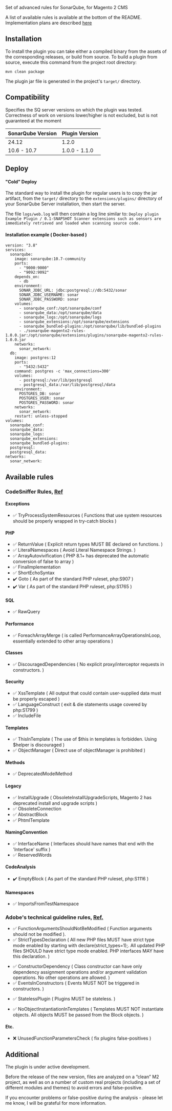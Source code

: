 <p>Set of advanced rules for SonarQube, for Magento 2 CMS<p>
<p> A list of available rules is available at the bottom of the README. Implementation plans are described 
<a href="https://github.com/rostilos/sonarqube-magento2-rules/blob/main/docs/TODO.md">
  here
</a>
</p>

<h2>Installation</h2>
To install the plugin you can take either a compiled binary from the assets of the corresponding releases, or build from source.
To build a plugin from source, execute this command from the project root directory:

`mvn clean package`

The plugin jar file is generated in the project's `target/` directory.

<h2>Compatibility</h2>
<p>
Specifies the SQ server versions on which the plugin was tested. 
Correctness of work on versions lower/higher is not excluded, but is not guaranteed at the moment
</p>
<table>
    <thead>
        <tr>
        <th>SonarQube Version</th>
        <th>Plugin Version</th>
        </tr>
    </thead>
    <tbody>
        <tr>
            <td>24.12</td>
            <td>1.2.0</td>
        </tr>
        <tr>
            <td>10.6 - 10.7</td>
            <td>1.0.0 - 1.1.0</td>
        </tr>
    </tbody>
</table>

<h2>Deploy</h2>
<h4>"Cold" Deploy</h4>

The standard way to install the plugin for regular users is to copy the jar artifact, from the `target/` directory to the `extensions/plugins/` directory of your SonarQube Server installation, then start the server.

The file `logs/web.log` will then contain a log line similar to:
`Deploy plugin Example Plugin / 0.1-SNAPSHOT
Scanner extensions such as sensors are immediately retrieved and loaded when scanning source code.`

<h4>Installation example ( Docker-based )</h4>

````
version: "3.8"
services:
  sonarqube:
    image: sonarqube:10.7-community
    ports:
      - "9000:9000"
      - "9092:9092"
    depends_on:
      - db
    environment:
      SONAR_JDBC_URL: jdbc:postgresql://db:5432/sonar
      SONAR_JDBC_USERNAME: sonar
      SONAR_JDBC_PASSWORD: sonar
    volumes:
      - sonarqube_conf:/opt/sonarqube/conf
      - sonarqube_data:/opt/sonarqube/data
      - sonarqube_logs:/opt/sonarqube/logs
      - sonarqube_extensions:/opt/sonarqube/extensions
      - sonarqube_bundled-plugins:/opt/sonarqube/lib/bundled-plugins
      - ./sonarqube-magento2-rules-1.0.0.jar:/opt/sonarqube/extensions/plugins/sonarqube-magento2-rules-1.0.0.jar
    networks:
      sonar_network:
  db:
    image: postgres:12
    ports:
      - "5432:5432"
    command: postgres -c 'max_connections=300'
    volumes:
      - postgresql:/var/lib/postgresql
      - postgresql_data:/var/lib/postgresql/data
    environment:
      POSTGRES_DB: sonar
      POSTGRES_USER: sonar
      POSTGRES_PASSWORD: sonar
    networks:
      sonar_network:
    restart: unless-stopped
volumes:
  sonarqube_conf:
  sonarqube_data:
  sonarqube_logs:
  sonarqube_extensions:
  sonarqube_bundled-plugins:
  postgresql:
  postgresql_data:
networks:
  sonar_network:

````

<h2>Available rules</h2>

<h3>CodeSniffer Rules, <a href="https://github.com/magento/magento-coding-standard/blob/develop/Magento2/ruleset.xml">Ref</a></h3>

<h4>Exceptions</h4>
<ul>
    <li>✅ TryProcessSystemResources ( Functions that use system resources should be properly wrapped in try-catch blocks )</li>
</ul>
<h4>PHP</h4>
<ul>
    <li>✅ ReturnValue ( Explicit return types MUST BE declared on functions. )</li>
    <li>✅ LiteralNamespaces ( Avoid Literal Namespace Strings. )</li>
    <li>✅ ArrayAutovivification ( PHP 8.1+ has deprecated the automatic conversion of false to array )</li>
    <li>✅ FinalImplementation</li>
    <li>✅ ShortEchoSyntax</li>
    <li>✔️ Goto ( As part of the standard PHP ruleset, php:S907 )</li>
    <li>✔️ Var ( As part of the standard PHP ruleset, php:S1765 )</li>
</ul>
<h4>SQL</h4>
<ul>
    <li>✅ RawQuery</li>
</ul>
<h4>Performance</h4>
<ul>
    <li>✅ ForeachArrayMerge ( is called PerformanceArrayOperationsInLoop, essentially extended to other array operations )</li>
</ul>
<h4>Classes</h4>
<ul>
    <li>✅ DiscouragedDependencies ( No explicit proxy/interceptor requests in constructors. )</li>
</ul>
<h4>Security</h4>
<ul>
    <li>✅ XssTemplate ( All output that could contain user-supplied data must be properly escaped )</li>
    <li>✅ LanguageConstruct ( exit & die statements usage covered by php:S1799 )</li>
    <li>✅ IncludeFile</li>
</ul>
<h4>Templates</h4>
<ul>
    <li>✅ ThisInTemplate ( The use of $this in templates is forbidden. Using $helper is discouraged )</li>
    <li>✅ ObjectManager ( Direct use of objectManager is prohibited )</li>
</ul>
<h4>Methods</h4>
<ul>
    <li>✅ DeprecatedModelMethod</li>
</ul>
<h4>Legacy</h4>
<ul>
    <li>✅ InstallUpgrade ( ObsoleteInstallUpgradeScripts, Magento 2 has deprecated install and upgrade scripts )</li>
    <li>✅ ObsoleteConnection</li>
    <li>✅ AbstractBlock</li>
    <li>✅ PhtmlTemplate</li>
</ul>
<h4>NamingConvention</h4>
<ul>
    <li>✅ InterfaceName ( Interfaces should have names that end with the 'Interface' suffix )</li>
    <li>✅ ReservedWords</li>
</ul>

<h4>CodeAnalysis</h4>
<ul>
    <li>✔️ EmptyBlock ( As part of the standard PHP ruleset, php:S1116 )</li>
</ul>
<h4>Namespaces</h4>
<ul>
    <li>✅ ImportsFromTestNamespace</li>
</ul>

<h3>Adobe's technical guideline rules, <a href="https://developer.adobe.com/commerce/php/coding-standards/technical-guidelines/">Ref.</a></h3>
<ul>
    <li>✅ FunctionArgumentsShouldNotBeModified ( Function arguments should not be modified ).</li>
    <li>✅ StrictTypesDeclaration ( All new PHP files MUST have strict type mode enabled by starting with declare(strict_types=1);. All updated PHP files SHOULD have strict type mode enabled. PHP interfaces MAY have this declaration. ) </li>
</ul>

<ul>
    <li>✅ ConstructorDependency ( Class constructor can have only dependency assignment operations and/or argument validation operations. No other operations are allowed. )</li>
    <li>✅ EventsInConstructors ( Events MUST NOT be triggered in constructors. )</li>
</ul>
<ul>
    <li>✅ StatelessPlugin ( Plugins MUST be stateless. )</li>
</ul>
<ul>
    <li>✅ NoObjectInstantiationInTemplates ( Templates MUST NOT instantiate objects. All objects MUST be passed from the Block objects. )</li>
</ul>

<h4>Etc. </h4>
<ul>
    <li>❌ UnusedFunctionParametersCheck ( fix plugins false-positives )</li>
</ul>


<h2>Additional</h2>
<p>The plugin is under active development.</p>
<p>
    Before the release of the new version, files are analyzed on a “clean” M2 project, as well as on a number of custom real projects (including a set of different modules and themes) to avoid errors and false-positive.
</p>
<p>If you encounter problems or false-positive during the analysis - please let me know, I will be grateful for more information.

</p>